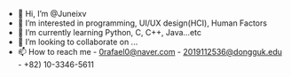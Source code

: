 - 👋 Hi, I’m @Juneixv
- 👀 I’m interested in programming, UI/UX design(HCI), Human Factors
- 🌱 I’m currently learning Python, C, C++, Java...etc
- 💞️ I’m looking to collaborate on ...
- 📫 How to reach me - 0rafael0@naver.com - 2019112536@dongguk.edu - +82) 10-3346-5611

<!---
Juneixv/Juneixv is a ✨ special ✨ repository because its `README.md` (this file) appears on your GitHub profile.
You can click the Preview link to take a look at your changes.
--->
